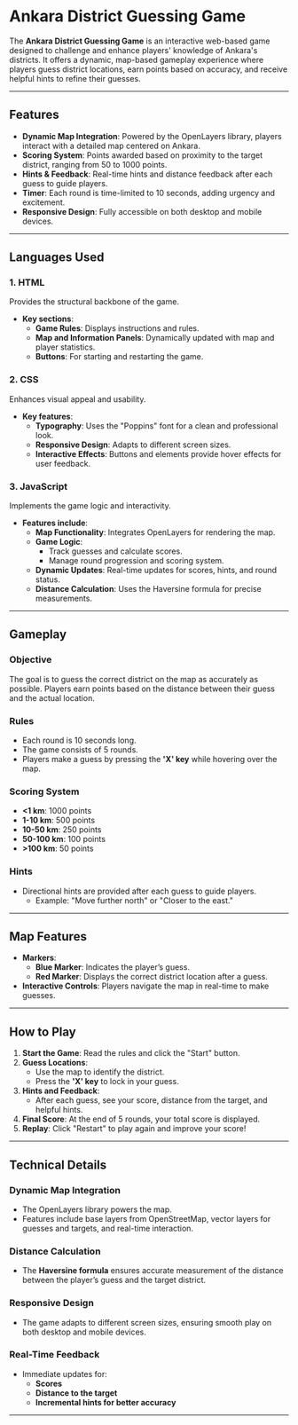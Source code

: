 # Ankara District Guessing Game

The **Ankara District Guessing Game** is an interactive web-based game designed to challenge and enhance players' knowledge of Ankara's districts. It offers a dynamic, map-based gameplay experience where players guess district locations, earn points based on accuracy, and receive helpful hints to refine their guesses.

---

## Features

- **Dynamic Map Integration**: Powered by the OpenLayers library, players interact with a detailed map centered on Ankara.
- **Scoring System**: Points awarded based on proximity to the target district, ranging from 50 to 1000 points.
- **Hints & Feedback**: Real-time hints and distance feedback after each guess to guide players.
- **Timer**: Each round is time-limited to 10 seconds, adding urgency and excitement.
- **Responsive Design**: Fully accessible on both desktop and mobile devices.

---

## Languages Used

### 1. HTML

Provides the structural backbone of the game.

- **Key sections**:
  - **Game Rules**: Displays instructions and rules.
  - **Map and Information Panels**: Dynamically updated with map and player statistics.
  - **Buttons**: For starting and restarting the game.

### 2. CSS

Enhances visual appeal and usability.

- **Key features**:
  - **Typography**: Uses the "Poppins" font for a clean and professional look.
  - **Responsive Design**: Adapts to different screen sizes.
  - **Interactive Effects**: Buttons and elements provide hover effects for user feedback.

### 3. JavaScript

Implements the game logic and interactivity.

- **Features include**:
  - **Map Functionality**: Integrates OpenLayers for rendering the map.
  - **Game Logic**:
    - Track guesses and calculate scores.
    - Manage round progression and scoring system.
  - **Dynamic Updates**: Real-time updates for scores, hints, and round status.
  - **Distance Calculation**: Uses the Haversine formula for precise measurements.

---

## Gameplay

### Objective

The goal is to guess the correct district on the map as accurately as possible. Players earn points based on the distance between their guess and the actual location.

### Rules

- Each round is 10 seconds long.
- The game consists of 5 rounds.
- Players make a guess by pressing the **'X' key** while hovering over the map.

### Scoring System

- **<1 km**: 1000 points
- **1-10 km**: 500 points
- **10-50 km**: 250 points
- **50-100 km**: 100 points
- **>100 km**: 50 points

### Hints

- Directional hints are provided after each guess to guide players.
  - Example: "Move further north" or "Closer to the east."

---

## Map Features

- **Markers**:
  - **Blue Marker**: Indicates the player’s guess.
  - **Red Marker**: Displays the correct district location after a guess.
- **Interactive Controls**: Players navigate the map in real-time to make guesses.

---

## How to Play

1. **Start the Game**: Read the rules and click the "Start" button.
2. **Guess Locations**:
   - Use the map to identify the district.
   - Press the **'X' key** to lock in your guess.
3. **Hints and Feedback**:
   - After each guess, see your score, distance from the target, and helpful hints.
4. **Final Score**: At the end of 5 rounds, your total score is displayed.
5. **Replay**: Click "Restart" to play again and improve your score!

---

## Technical Details

### Dynamic Map Integration

- The OpenLayers library powers the map.
- Features include base layers from OpenStreetMap, vector layers for guesses and targets, and real-time interaction.

### Distance Calculation

- The **Haversine formula** ensures accurate measurement of the distance between the player’s guess and the target district.

### Responsive Design

- The game adapts to different screen sizes, ensuring smooth play on both desktop and mobile devices.

### Real-Time Feedback

- Immediate updates for:
  - **Scores**
  - **Distance to the target**
  - **Incremental hints for better accuracy**

---
